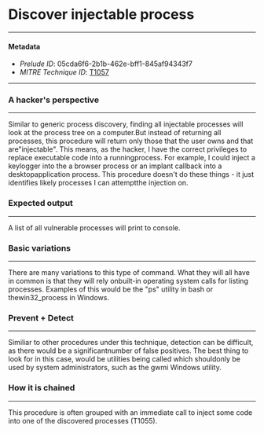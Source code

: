 
# Discover injectable process

---

#### Metadata

- *Prelude ID*: 05cda6f6-2b1b-462e-bff1-845af94343f7
- *MITRE Technique ID*: [T1057](https://attack.mitre.org/techniques/T1057/)

---

### A hacker's perspective

---

Similar to generic process discovery, finding all injectable processes will look at the process tree on a computer.But instead of returning all processes, this procedure will return only those that the user owns and that are"injectable". This means, as the hacker, I have the correct privileges to replace executable code into a runningprocess. For example, I could inject a keylogger into the a browser process or an implant callback into a desktopapplication process. This procedure doesn't do these things - it just identifies likely processes I can attemptthe injection on.

### Expected output

---

A list of all vulnerable processes will print to console.

### Basic variations

---

There are many variations to this type of command. What they will all have in common is that they will rely onbuilt-in operating system calls for listing processes. Examples of this would be the "ps" utility in bash or thewin32_process in Windows.

### Prevent + Detect

---

Similiar to other procedures under this technique, detection can be difficult, as there would be a significantnumber of false positives. The best thing to look for in this case, would be utilities being called which shouldonly be used by system administrators, such as the gwmi Windows utility.

### How it is chained

---

This procedure is often grouped with an immediate call to inject some code into one of the discovered processes (T1055).

